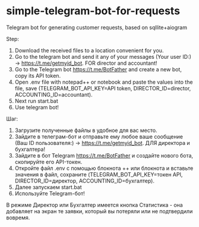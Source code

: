 # simple-telegram-bot-for-requests
Telegram bot for generating customer requests, based on sqllite+aiogram

Step:
1. Download the received files to a location convenient for you.
2. Go to the telegram bot and send it any of your messages (Your user ID:) -> https://t.me/getmyid_bot. FOR director and accountant!
3. Go to the Telegram bot https://t.me/BotFather and create a new bot, copy its API token.
4. Open .env file with notepad++ or notebook and paste the values into the file, save (TELEGRAM_BOT_API_KEY=API token, DIRECTOR_ID=director, ACCOUNTING_ID=accountant).
5. Next run start.bat
6. Use telegram bot!

Шаг:
1. Загрузите полученные файлы в удобное для вас место.
2. Зайдите в телеграм-бот и отправьте ему любое ваше сообщение (Ваш ID пользователя:) -> https://t.me/getmyid_bot. ДЛЯ директора и бухгалтера!
3. Зайдите в бот Telegram https://t.me/BotFather и создайте нового бота, скопируйте его API-токен.
4. Откройте файл .env с помощью блокнота ++ или блокнота и вставьте значения в файл, сохраните (TELEGRAM_BOT_API_KEY=токен API, DIRECTOR_ID=директор, ACCOUNTING_ID=бухгалтер).
5. Далее запускаем start.bat
6. Используйте Telegram-бот!

В режиме Директор или Бухгалтер имеется кнопка Статистика - она добавляет на экран те заявки, который вы потеряли или не подтвердили вовремя.
